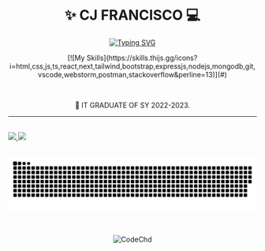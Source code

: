 <h1 align="center">
   ✨ CJ FRANCISCO 💻
</h1>


  <div align=center>
<p align="center">

<a href="https://git.io/typing-svg"><img src="https://readme-typing-svg.demolab.com?font=Fira+Code&duration=4000&pause=1000&color=09F7D5&center=true&vCenter=true&width=435&lines=%F0%9F%92%BB+BSIT+%F0%9F%A7%91%E2%80%8D%F0%9F%8E%93;%F0%9F%93%9A+Full+Stack+Web+Developer+%F0%9F%95%B8%EF%B8%8F;%F0%9F%9A%80+Mobile+App+Developer+%F0%9F%8E%AF" alt="Typing SVG" />
</a>
   
</p>
</div>


<p align="center">
[![My Skills](https://skills.thijs.gg/icons?i=html,css,js,ts,react,next,tailwind,bootstrap,expressjs,nodejs,mongodb,git,vscode,webstorm,postman,stackoverflow&perline=13)](#)
</p>

</br>


  <div align=center>
<p>🏫 IT GRADUATE OF SY 2022-2023.</h2>
</div>




</div>

---
<br />

<div style="display: flex" align=center>
<a href="https://github.com/CodeChd">
<img height="180em" src="https://github-readme-stats.vercel.app/api?username=CodeChd&show_icons=true&theme=tokyonight" />
  
<img height="180em" src="https://github-readme-stats.vercel.app/api/top-langs/?username=CodeChd&theme=tokyonight&layout=compact" />
  </a>
  </div>
  </div>

  </br>

[linkedin]: https://www.linkedin.com/in/francisco-carl/
[Facebook]: https://www.facebook.com/cj.francisco.3152/
[Email]: mailto:franciscocarl122@gmail.com

<div align=center>

  ![Snake animation](https://github.com/zzhutianyu/zzhutianyu/blob/output/github-contribution-grid-snake.svg)

  </br>
  
<p><img align="center" src="https://github-readme-streak-stats.herokuapp.com/?user=CodeChd&theme=gruvbox&border_radius=30.0" alt="CodeChd" /></p>
  
</div>



